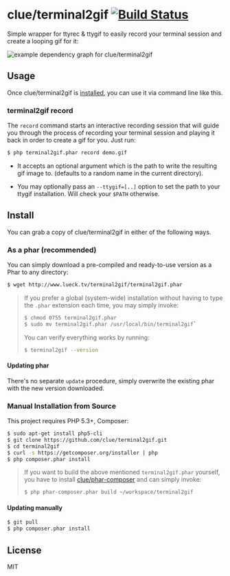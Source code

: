# clue/terminal2gif [![Build Status](https://travis-ci.org/clue/terminal2gif.png?branch=master)](https://travis-ci.org/clue/terminal2gif)

Simple wrapper for ttyrec & ttygif to easily record your terminal session and create a looping gif for it:

![example dependency graph for clue/terminal2gif](http://www.lueck.tv/terminal2gif/terminal2gif.png)

## Usage

Once clue/terminal2gif is [installed](#install), you can use it via command line like this.

### terminal2gif record

The `record` command starts an interactive recording session that will guide
you through the process of recording your terminal session and playing it back
in order to create a gif for you. Just run:

```bash
$ php terminal2gif.phar record demo.gif
```

*   It accepts an optional argument which is the path to write the resulting gif
    image to.
    (defaults to a random name in the current directory).

*   You may optionally pass an `--ttygif=[..]` option to set the path to your
    ttygif installation. Will check your `$PATH` otherwise.

## Install

You can grab a copy of clue/terminal2gif in either of the following ways.

### As a phar (recommended)

You can simply download a pre-compiled and ready-to-use version as a Phar
to any directory:

```bash
$ wget http://www.lueck.tv/terminal2gif/terminal2gif.phar
```


> If you prefer a global (system-wide) installation without having to type the `.phar` extension
each time, you may simply invoke:
> 
> ```bash
> $ chmod 0755 terminal2gif.phar
> $ sudo mv terminal2gif.phar /usr/local/bin/terminal2gif`
> ```
>
> You can verify everything works by running:
> 
> ```bash
> $ terminal2gif --version
> ```

#### Updating phar

There's no separate `update` procedure, simply overwrite the existing phar with the new version downloaded.

### Manual Installation from Source

This project requires PHP 5.3+, Composer:

```bash
$ sudo apt-get install php5-cli
$ git clone https://github.com/clue/terminal2gif.git
$ cd terminal2gif
$ curl -s https://getcomposer.org/installer | php
$ php composer.phar install
```

> If you want to build the above mentioned `terminal2gif.phar` yourself, you have
to install [clue/phar-composer](https://github.com/clue/phar-composer#install)
and can simply invoke:
>
> ```bash
> $ php phar-composer.phar build ~/workspace/terminal2gif
> ```

#### Updating manually

```bash
$ git pull
$ php composer.phar install
```

## License

MIT

